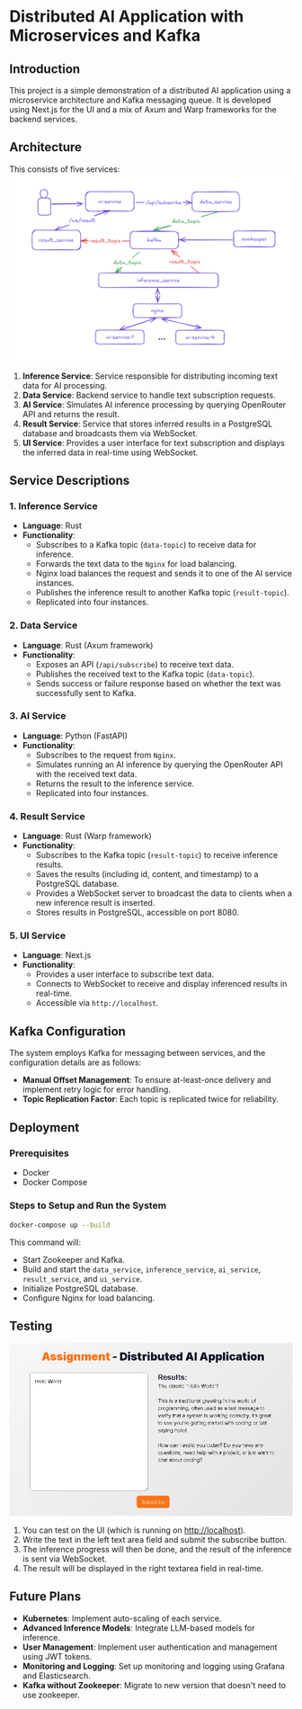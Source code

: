 # Distributed AI Application with Microservices and Kafka

## Introduction
This project is a simple demonstration of a distributed AI application using a microservice architecture and Kafka messaging queue. It is developed using Next.js for the UI and a mix of Axum and Warp frameworks for the backend services.

## Architecture
This consists of five services:
![alt text](doc/diagram.png "Diagram")

1. **Inference Service**: Service responsible for distributing incoming text data for AI processing.
2. **Data Service**: Backend service to handle text subscription requests.
3. **AI Service**: Simulates AI inference processing by querying OpenRouter API and returns the result.
4. **Result Service**: Service that stores inferred results in a PostgreSQL database and broadcasts them via WebSocket.
5. **UI Service**: Provides a user interface for text subscription and displays the inferred data in real-time using WebSocket.

## Service Descriptions

### 1. Inference Service
- **Language**: Rust
- **Functionality**:
  - Subscribes to a Kafka topic (`data-topic`) to receive data for inference.
  - Forwards the text data to the `Nginx` for load balancing.
  - Nginx load balances the request and sends it to one of the AI service instances.
  - Publishes the inference result to another Kafka topic (`result-topic`).
  - Replicated into four instances.

### 2. Data Service
- **Language**: Rust (Axum framework)
- **Functionality**:
  - Exposes an API (`/api/subscribe`) to receive text data.
  - Publishes the received text to the Kafka topic (`data-topic`).
  - Sends success or failure response based on whether the text was successfully sent to Kafka.

### 3. AI Service
- **Language**: Python (FastAPI)
- **Functionality**:
  - Subscribes to the request from `Nginx`.
  - Simulates running an AI inference by querying the OpenRouter API with the received text data.
  - Returns the result to the inference service.
  - Replicated into four instances.

### 4. Result Service
- **Language**: Rust (Warp framework)
- **Functionality**:
  - Subscribes to the Kafka topic (`result-topic`) to receive inference results.
  - Saves the results (including id, content, and timestamp) to a PostgreSQL database.
  - Provides a WebSocket server to broadcast the data to clients when a new inference result is inserted.
  - Stores results in PostgreSQL, accessible on port 8080.

### 5. UI Service
- **Language**: Next.js
- **Functionality**:
  - Provides a user interface to subscribe text data.
  - Connects to WebSocket to receive and display inferenced results in real-time.
  - Accessible via `http://localhost`.

## Kafka Configuration
The system employs Kafka for messaging between services, and the configuration details are as follows:

- **Manual Offset Management**: To ensure at-least-once delivery and implement retry logic for error handling.
- **Topic Replication Factor**: Each topic is replicated twice for reliability.

## Deployment

### Prerequisites
- Docker
- Docker Compose

### Steps to Setup and Run the System
 ```sh
 docker-compose up --build
 ```
 This command will:
 - Start Zookeeper and Kafka.
 - Build and start the `data_service`, `inference_service`, `ai_service`, `result_service`, and `ui_service`.
 - Initialize PostgreSQL database.
 - Configure Nginx for load balancing.

## Testing
![alt text](doc/ui.png "frontend")
1. You can test on the UI (which is running on [http://localhost](http://localhost)).
2. Write the text in the left text area field and submit the subscribe button.
3. The inference progress will then be done, and the result of the inference is sent via WebSocket.
4. The result will be displayed in the right textarea field in real-time.

## Future Plans
- **Kubernetes**: Implement auto-scaling of each service.
- **Advanced Inference Models**: Integrate LLM-based models for inference.
- **User Management**: Implement user authentication and management using JWT tokens.
- **Monitoring and Logging**: Set up monitoring and logging using Grafana and Elasticsearch.
- **Kafka without Zookeeper**: Migrate to new version that doesn't need to use zookeeper.
